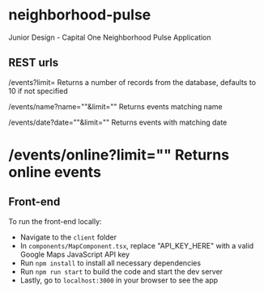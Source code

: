 # neighborhood-pulse
Junior Design - Capital One Neighborhood Pulse Application


## REST urls

/events?limit= Returns a number of records from the database, defaults to 10 if not specified

/events/name?name=""&limit="" Returns events matching name

/events/date?date=""&limit="" Returns events with matching date

/events/online?limit="" Returns online events
=======

## Front-end

To run the front-end locally:
* Navigate to the `client` folder
* In `components/MapComponent.tsx`, replace "API_KEY_HERE" with a valid Google Maps JavaScript API key
* Run `npm install` to install all necessary dependencies
* Run `npm run start` to build the code and start the dev server
* Lastly, go to `localhost:3000` in your browser to see the app